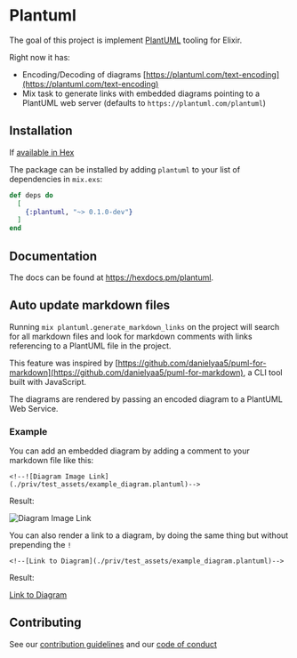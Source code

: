 # Plantuml

The goal of this project is implement [PlantUML](https://plantuml.com/) tooling for Elixir.

Right now it has:

- Encoding/Decoding of diagrams [https://plantuml.com/text-encoding](https://plantuml.com/text-encoding)
- Mix task to generate links with embedded diagrams pointing to a PlantUML web server (defaults to `https://plantuml.com/plantuml`)

## Installation

If [available in Hex](https://hex.pm/docs/publish)

The package can be installed by adding `plantuml` to your list of dependencies in `mix.exs`:

```elixir
def deps do
  [
    {:plantuml, "~> 0.1.0-dev"}
  ]
end
```

## Documentation

The docs can be found at <https://hexdocs.pm/plantuml>.

## Auto update markdown files

Running `mix plantuml.generate_markdown_links` on the project will search for all markdown files and look for markdown comments
with links referencing to a PlantUML file in the project.

This feature was inspired by [https://github.com/danielyaa5/puml-for-markdown](https://github.com/danielyaa5/puml-for-markdown), a CLI tool built with JavaScript.

The diagrams are rendered by passing an encoded diagram to a PlantUML Web Service.

### Example

You can add an embedded diagram by adding a comment to your markdown file like this:

```
<!--![Diagram Image Link](./priv/test_assets/example_diagram.plantuml)-->
```

Result:

![Diagram Image Link](https://plantuml.com/plantuml/png/JP4v3iCW44NxEGKNI16lKeh8MUj4oWKmfa1om86XyEs36JiP2dZwJupueWieFSRt25CwZJAJj2WUZ6KGT-T0AdHUq3en9hs7taKxI3ylsPan-GAKi-ZTcEzS69ClGLiqEDFC6sFo5GmIPI-3Nh8hO_9rcZ-EMg5nDgJvVoRVm2VggDStFncJRo5jOdVCNSH1l9p8XLbSKBprPAOaipPaeY91rLXUKxvLOgRPHlqACDbcbuj0f-sm_DeN)

You can also render a link to a diagram, by doing the same thing but without prepending the `!`

```
<!--[Link to Diagram](./priv/test_assets/example_diagram.plantuml)-->
```

Result:

[Link to Diagram](https://plantuml.com/plantuml/png/JP4v3iCW44NxEGKNI16lKeh8MUj4oWKmfa1om86XyEs36JiP2dZwJupueWieFSRt25CwZJAJj2WUZ6KGT-T0AdHUq3en9hs7taKxI3ylsPan-GAKi-ZTcEzS69ClGLiqEDFC6sFo5GmIPI-3Nh8hO_9rcZ-EMg5nDgJvVoRVm2VggDStFncJRo5jOdVCNSH1l9p8XLbSKBprPAOaipPaeY91rLXUKxvLOgRPHlqACDbcbuj0f-sm_DeN)

## Contributing

See our [contribution guidelines](./CONTRIBUTING.md) and our [code of conduct](./CODE_OF_CONDUCT.md)
